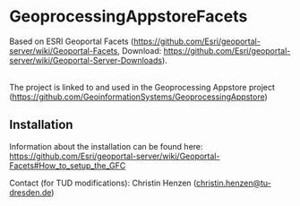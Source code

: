 # GeoprocessingAppstoreFacets 

Based on ESRI Geoportal Facets (https://github.com/Esri/geoportal-server/wiki/Geoportal-Facets, Download: https://github.com/Esri/geoportal-server/wiki/Geoportal-Server-Downloads).<br/><br/>

The project is linked to and used in the Geoprocessing Appstore project (https://github.com/GeoinformationSystems/GeoprocessingAppstore)

## Installation

Information about the installation can be found here: https://github.com/Esri/geoportal-server/wiki/Geoportal-Facets#How_to_setup_the_GFC

Contact (for TUD modifications): Christin Henzen (christin.henzen@tu-dresden.de)
